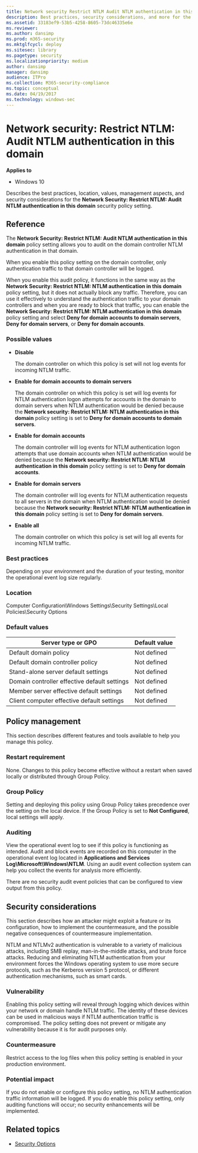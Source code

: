 ```yaml
---
title: Network security Restrict NTLM Audit NTLM authentication in this domain (Windows 10)
description: Best practices, security considerations, and more for the security policy setting, Network Security Restrict NTLM Audit NTLM authentication in this domain.
ms.assetid: 33183ef9-53b5-4258-8605-73dc46335e6e
ms.reviewer: 
ms.author: dansimp
ms.prod: m365-security
ms.mktglfcycl: deploy
ms.sitesec: library
ms.pagetype: security
ms.localizationpriority: medium
author: dansimp
manager: dansimp
audience: ITPro
ms.collection: M365-security-compliance
ms.topic: conceptual
ms.date: 04/19/2017
ms.technology: windows-sec
---
```


# Network security: Restrict NTLM: Audit NTLM authentication in this domain

**Applies to**
-   Windows 10

Describes the best practices, location, values, management aspects, and security considerations for the **Network Security: Restrict NTLM: Audit NTLM authentication in this domain** security policy setting.

## Reference

The **Network Security: Restrict NTLM: Audit NTLM authentication in this domain** policy setting allows you to audit on the domain controller NTLM authentication in that domain.

When you enable this policy setting on the domain controller, only authentication traffic to that domain controller will be logged.

When you enable this audit policy, it functions in the same way as the **Network Security: Restrict NTLM: NTLM authentication in this domain** policy setting, but it does not actually block any traffic. Therefore, you can use it effectively to understand the authentication traffic to your domain controllers and when you are ready to block that traffic, you can enable the **Network Security: Restrict NTLM: NTLM authentication in this domain** policy setting and select **Deny for domain accounts to domain servers**, **Deny for domain servers**, or **Deny for domain accounts**.

### Possible values

-   **Disable**

    The domain controller on which this policy is set will not log events for incoming NTLM traffic.

-   **Enable for domain accounts to domain servers**

    The domain controller on which this policy is set will log events for NTLM authentication logon attempts for accounts in the domain to domain servers when NTLM authentication would be denied because the **Network security: Restrict NTLM: NTLM authentication in this domain** policy setting is set to **Deny for domain accounts to domain servers**.

-   **Enable for domain accounts**

    The domain controller will log events for NTLM authentication logon attempts that use domain accounts when NTLM authentication would be denied because the **Network security: Restrict NTLM: NTLM authentication in this domain** policy setting is set to **Deny for domain accounts**.

- **Enable for domain servers**

    The domain controller will log events for NTLM authentication requests to all servers in the domain when NTLM authentication would be denied because the **Network security: Restrict NTLM: NTLM authentication in this domain** policy setting is set to **Deny for domain servers**.

- **Enable all**
    
    The domain controller on which this policy is set will log all events for incoming NTLM traffic.

### Best practices

Depending on your environment and the duration of your testing, monitor the operational event log size regularly.

### Location

Computer Configuration\\Windows Settings\\Security Settings\\Local Policies\\Security Options

### Default values

| Server type or GPO | Default value |
| - | - |
| Default domain policy| Not defined| 
| Default domain controller policy | Not defined| 
| Stand-alone server default settings | Not defined| 
| Domain controller effective default settings | Not defined| 
| Member server effective default settings | Not defined| 
| Client computer effective default settings | Not defined| 
 
## Policy management

This section describes different features and tools available to help you manage this policy.

### Restart requirement

None. Changes to this policy become effective without a restart when saved locally or distributed through Group Policy.

### Group Policy

Setting and deploying this policy using Group Policy takes precedence over the setting on the local device. If the Group Policy is set to **Not Configured**, local settings will apply.

### Auditing

View the operational event log to see if this policy is functioning as intended. Audit and block events are recorded on this computer in the operational event log located in **Applications and Services Log\\Microsoft\\Windows\\NTLM**. Using an audit event collection system can help you collect the events for analysis more efficiently.

There are no security audit event policies that can be configured to view output from this policy.

## Security considerations

This section describes how an attacker might exploit a feature or its configuration, how to implement the countermeasure, and the possible negative consequences of countermeasure implementation.

NTLM and NTLMv2 authentication is vulnerable to a variety of malicious attacks, including SMB replay, man-in-the-middle attacks, and brute force attacks. Reducing and eliminating NTLM authentication from your environment forces the Windows operating system to use more secure protocols, such as the 
Kerberos version 5 protocol, or different authentication mechanisms, such as smart cards.

### Vulnerability

Enabling this policy setting will reveal through logging which devices within your network or domain handle NTLM traffic. The identity of these devices can be used in malicious ways if NTLM authentication traffic is compromised. The policy setting does not prevent or mitigate any vulnerability because it is for audit purposes only.
### Countermeasure

Restrict access to the log files when this policy setting is enabled in your production environment.

### Potential impact

If you do not enable or configure this policy setting, no NTLM authentication traffic information will be logged. If you do enable this policy setting, only auditing functions will occur; no security enhancements will be implemented.

## Related topics

- [Security Options](security-options.md)
